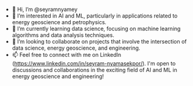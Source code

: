 - 👋 Hi, I’m @seyramnyamey
- 👀  I’m interested in AI and ML, particularly in applications related to energy geoscience and petrophysics.
- 🌱 I’m currently learning data science, focusing on machine learning algorithms and data analysis techniques.
- 💞️ I’m looking to collaborate on projects that involve the intersection of data science, energy geoscience, and engineering.
- 📫 Feel free to connect with me on LinkedIn (https://www.linkedin.com/in/seyram-nyamasekpor/). I'm open to discussions and collaborations in the exciting field of AI and ML in energy geoscience and engineering!

<!---
seyramnyamey/seyramnyamey is a ✨ special ✨ repository because its `README.md` (this file) appears on your GitHub profile.
You can click the Preview link to take a look at your changes.
--->
